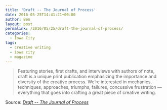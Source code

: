 ```yaml
---
title: 'Draft -- The Journal of Process'
date: 2016-05-25T14:41:21+00:00
author: Ben
layout: post
permalink: /2016/05/25/draft-the-journal-of-process/
categories:
  - Iowa City
tags:
  - creative writing
  - iowa city
  - magazine
---
```

> Featuring stories, first drafts, and interviews with authors of note, draft is a unique print publication emphasizing the importance and diversity of the creative process. We’re interested in mechanics, techniques, approaches, triumphs, failures, concussive frustration — everything that goes into crafting a great piece of creative writing.

Source: _[Draft -- The Journal of Process](http://draftjournal.com/)_